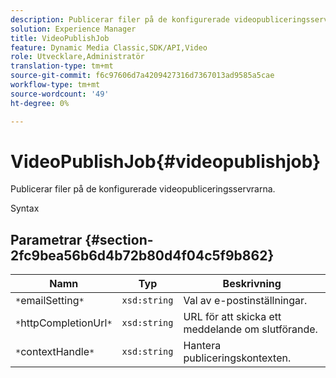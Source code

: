 ```yaml
---
description: Publicerar filer på de konfigurerade videopubliceringsservrarna.
solution: Experience Manager
title: VideoPublishJob
feature: Dynamic Media Classic,SDK/API,Video
role: Utvecklare,Administratör
translation-type: tm+mt
source-git-commit: f6c97606d7a4209427316d7367013ad9585a5cae
workflow-type: tm+mt
source-wordcount: '49'
ht-degree: 0%

---
```



# VideoPublishJob{#videopublishjob}

Publicerar filer på de konfigurerade videopubliceringsservrarna.

Syntax

## Parametrar {#section-2fc9bea56b6d4b72b80d4f04c5f9b862}

| Namn | Typ | Beskrivning |
|---|---|---|
| `*`emailSetting`*` | `xsd:string` | Val av e-postinställningar. |
| `*`httpCompletionUrl`*` | `xsd:string` | URL för att skicka ett meddelande om slutförande. |
| `*`contextHandle`*` | `xsd:string` | Hantera publiceringskontexten. |

